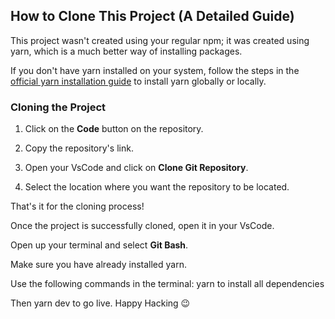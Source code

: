 ﻿## How to Clone This Project (A Detailed Guide)

This project wasn't created using your regular npm; it was created using yarn, which is a much better way of installing packages.

If you don't have yarn installed on your system, follow the steps in the [official yarn installation guide](https://yarnpkg.com/getting-started/install) to install yarn globally or locally.

### Cloning the Project

1. Click on the **Code** button on the repository.  

2. Copy the repository's link.

3. Open your VsCode and click on **Clone Git Repository**.  

4. Select the location where you want the repository to be located.

That's it for the cloning process!

Once the project is successfully cloned, open it in your VsCode.

Open up your terminal and select **Git Bash**.

Make sure you have already installed yarn.

Use the following commands in the terminal:
yarn to install all dependencies

Then yarn dev to go live. Happy Hacking 😉
